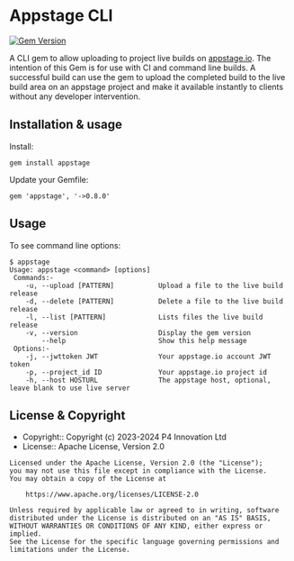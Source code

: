 # Appstage CLI

[![Gem Version](https://badge.fury.io/rb/appstage.svg)](https://badge.fury.io/rb/appstage)

A CLI gem to allow uploading to project live builds on [appstage.io](https://wwww.appstage.io). The intention of this Gem is for use with CI and command line builds. A successful build can use the gem to upload the completed build to the live build area on an appstage project and make it available instantly to clients without any developer intervention. 

## Installation & usage

Install:

```
gem install appstage
```

Update your Gemfile:

```
gem 'appstage', '->0.8.0'
```

## Usage

To see command line options:

```
$ appstage
Usage: appstage <command> [options]
 Commands:-
    -u, --upload [PATTERN]           Upload a file to the live build release
    -d, --delete [PATTERN]           Delete a file to the live build release
    -l, --list [PATTERN]             Lists files the live build release
    -v, --version                    Display the gem version
        --help                       Show this help message
 Options:-
    -j, --jwttoken JWT               Your appstage.io account JWT token
    -p, --project_id ID              Your appstage.io project id
    -h, --host HOSTURL               The appstage host, optional, leave blank to use live server
```

## License & Copyright

- Copyright:: Copyright (c) 2023-2024 P4 Innovation Ltd
- License:: Apache License, Version 2.0

```text
Licensed under the Apache License, Version 2.0 (the "License");
you may not use this file except in compliance with the License.
You may obtain a copy of the License at

    https://www.apache.org/licenses/LICENSE-2.0

Unless required by applicable law or agreed to in writing, software
distributed under the License is distributed on an "AS IS" BASIS,
WITHOUT WARRANTIES OR CONDITIONS OF ANY KIND, either express or implied.
See the License for the specific language governing permissions and
limitations under the License.
```